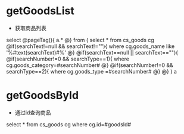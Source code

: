 getGoodsList
===
* 获取商品列表

select 
@pageTag(){
    a.*
@} 
from
(
select * from cs_goods cg
@if(searchText!=null && searchText!=""){
    where cg.goods_name like '%#text(searchText)#%'
@} 
@if(searchText==null || searchText==""){
    @if(searchNumber!=0 && searchType==1){
        where cg.goods_category=#searchNumber#
    @} 
    @if(searchNumber!=0 && searchType==2){
        where cg.goods_type =#searchNumber#
    @}
@}
) a

getGoodsById
===
* 通过id查询商品

select * from cs_goods cg where cg.id=#goodsId#